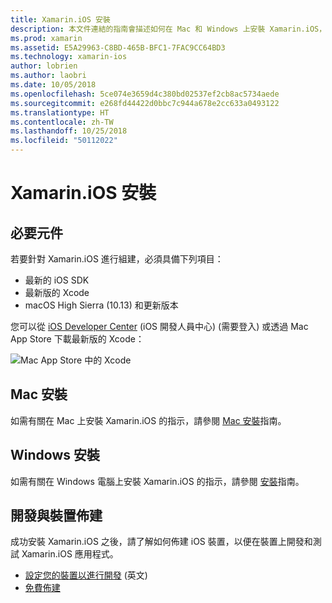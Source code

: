 ```yaml
---
title: Xamarin.iOS 安裝
description: 本文件連結的指南會描述如何在 Mac 和 Windows 上安裝 Xamarin.iOS，以及如何佈建裝置以供測試。
ms.prod: xamarin
ms.assetid: E5A29963-C8BD-465B-BFC1-7FAC9CC64BD3
ms.technology: xamarin-ios
author: lobrien
ms.author: laobri
ms.date: 10/05/2018
ms.openlocfilehash: 5ce074e3659d4c380bd02537ef2cb8ac5734aede
ms.sourcegitcommit: e268fd44422d0bbc7c944a678e2cc633a0493122
ms.translationtype: HT
ms.contentlocale: zh-TW
ms.lasthandoff: 10/25/2018
ms.locfileid: "50112022"
---
```

# <a name="xamarinios-installation"></a>Xamarin.iOS 安裝

## <a name="required-components"></a>必要元件

若要針對 Xamarin.iOS 進行組建，必須具備下列項目：

- 最新的 iOS SDK
- 最新版的 Xcode
- macOS High Sierra (10.13) 和更新版本

您可以從 [iOS Developer Center](https://developer.apple.com/devcenter/ios/index.action#downloads) \(iOS 開發人員中心\) (需要登入) 或透過 Mac App Store 下載最新版的 Xcode：

![](images/xcode.png "Mac App Store 中的 Xcode")

## <a name="mac-installation"></a>Mac 安裝

如需有關在 Mac 上安裝 Xamarin.iOS 的指示，請參閱 [Mac 安裝](https://docs.microsoft.com/visualstudio/mac/installation)指南。


## <a name="windows-installation"></a>Windows 安裝

如需有關在 Windows 電腦上安裝 Xamarin.iOS 的指示，請參閱 [ 安裝](~/ios/get-started/installation/windows/index.md)指南。

## <a name="development-and-device-provisioning"></a>開發與裝置佈建

成功安裝 Xamarin.iOS 之後，請了解如何佈建 iOS 裝置，以便在裝置上開發和測試 Xamarin.iOS 應用程式。

* [設定您的裝置以進行開發](device-provisioning/index.md) \(英文\)
* [免費佈建](~/ios/get-started/installation/device-provisioning/free-provisioning.md)
